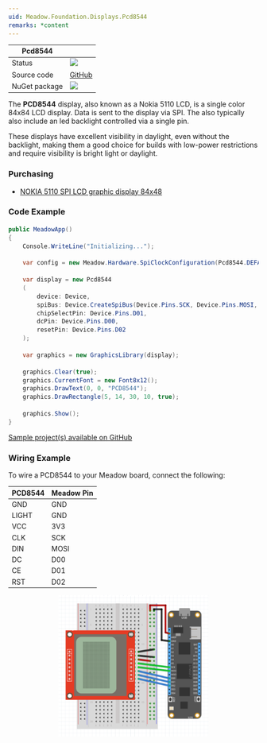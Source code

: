 ```yaml
---
uid: Meadow.Foundation.Displays.Pcd8544
remarks: *content
---
```


| Pcd8544 | |
|--------|--------|
| Status | <img src="https://img.shields.io/badge/Working-brightgreen"/> |
| Source code | [GitHub](https://github.com/WildernessLabs/Meadow.Foundation/tree/master/Source/Meadow.Foundation.Peripherals/Displays.Pcd8544) |
| NuGet package | <a href="https://www.nuget.org/packages/Meadow.Foundation.Displays.Pcd8544/" target="_blank"><img src="https://img.shields.io/nuget/v/Meadow.Foundation.Displays.Pcd8544.svg?label=Meadow.Foundation.Displays.Pcd8544" /></a> |

The **PCD8544** display, also known as a Nokia 5110 LCD, is a single color 84x84 LCD display. Data is sent to the display via SPI. The also typically also include an led backlight controlled via a single pin. 

These displays have excellent visibility in daylight, even without the backlight, making them a good choice for builds with low-power restrictions and require visibility is bright light or daylight.

### Purchasing

* [NOKIA 5110 SPI LCD graphic display 84x48](https://www.ebay.com/sch/i.html?LH_CAds=&_ex_kw=&_fpos=&_fspt=1&_mPrRngCbx=1&_nkw=Nokia+5110+arduino&_sacat=&_sadis=&_sop=12&_udhi=&_udlo=&_fosrp=1)

### Code Example

```csharp
public MeadowApp()
{
    Console.WriteLine("Initializing...");

    var config = new Meadow.Hardware.SpiClockConfiguration(Pcd8544.DEFAULT_SPEED, Meadow.Hardware.SpiClockConfiguration.Mode.Mode0);

    var display = new Pcd8544
    (
        device: Device,
        spiBus: Device.CreateSpiBus(Device.Pins.SCK, Device.Pins.MOSI, Device.Pins.MISO, config),
        chipSelectPin: Device.Pins.D01,
        dcPin: Device.Pins.D00,
        resetPin: Device.Pins.D02
    );

    var graphics = new GraphicsLibrary(display);

    graphics.Clear(true);
    graphics.CurrentFont = new Font8x12();
    graphics.DrawText(0, 0, "PCD8544");
    graphics.DrawRectangle(5, 14, 30, 10, true);

    graphics.Show();
}

```

[Sample project(s) available on GitHub](https://github.com/WildernessLabs/Meadow.Foundation/tree/master/Source/Meadow.Foundation.Peripherals/Displays.Pcd8544/Samples/Displays.Pcd8544_Sample)

### Wiring Example

 To wire a PCD8544 to your Meadow board, connect the following:

| PCD8544 | Meadow Pin |
|---------|------------|
| GND     | GND        |
| LIGHT   | GND        |
| VCC     | 3V3        |
| CLK     | SCK        |
| DIN     | MOSI       |
| DC      | D00        |
| CE      | D01        |
| RST     | D02        |

<img src="../../API_Assets/Meadow.Foundation.Displays.Pcd8544/PCD8544_Frizzing.png" 
    style="width: 60%; display: block; margin-left: auto; margin-right: auto;" />

